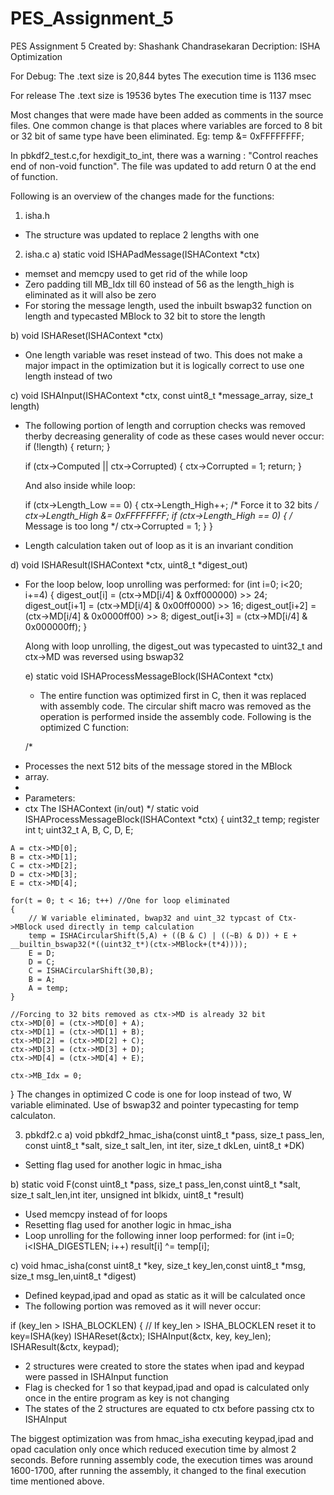 # PES_Assignment_5
PES Assignment 5
Created by: Shashank Chandrasekaran
Decription: ISHA Optimization

For Debug:
The .text size is 20,844 bytes
The execution time is 1136 msec

For release
The .text size is 19536 bytes
The execution time is 1137 msec

Most changes that were made have been added as comments in the source files. 
One common change is that places where variables are forced to 8 bit or 32 bit of same type have been eliminated. Eg: temp &= 0xFFFFFFFF;

In pbkdf2_test.c,for hexdigit_to_int, there was a warning : "Control reaches end of non-void function". The file was updated to add return 0 at the 
end of function.

Following is an overview of the changes made for the functions:

1) isha.h
- The structure was updated to replace 2 lengths with one

2) isha.c
a) static void ISHAPadMessage(ISHAContext *ctx)
- memset and memcpy used to get rid of the while loop
- Zero padding till MB_Idx till 60 instead of 56 as the length_high is eliminated as it will also be zero
- For storing the message length, used the inbuilt bswap32 function on length and typecasted MBlock to 32 bit to store the length

b) void ISHAReset(ISHAContext *ctx)
- One length variable was reset instead of two.
This does not make a major impact in the optimization but it is logically correct to use one length instead of two

c) void ISHAInput(ISHAContext *ctx, const uint8_t *message_array, size_t length)
- The following portion of length and corruption checks was removed therby decreasing generality of code as these cases would never occur:
  if (!length)
  {
    return;
  }

  if (ctx->Computed || ctx->Corrupted)
  {
    ctx->Corrupted = 1;
    return;
  }
  
  And also inside while loop:
  
  if (ctx->Length_Low == 0)
    {
      ctx->Length_High++;
      /* Force it to 32 bits */
      ctx->Length_High &= 0xFFFFFFFF;
      if (ctx->Length_High == 0)
      {
        /* Message is too long */
        ctx->Corrupted = 1;
      }
    }
  
- Length calculation taken out of loop as it is an invariant condition

d) void ISHAResult(ISHAContext *ctx, uint8_t *digest_out)
- For the loop below, loop unrolling was performed:
  for (int i=0; i<20; i+=4) {
    digest_out[i]   = (ctx->MD[i/4] & 0xff000000) >> 24;
    digest_out[i+1] = (ctx->MD[i/4] & 0x00ff0000) >> 16;
    digest_out[i+2] = (ctx->MD[i/4] & 0x0000ff00) >> 8;
    digest_out[i+3] = (ctx->MD[i/4] & 0x000000ff);
  }
  
  Along with loop unrolling, the digest_out was typecasted to uint32_t and ctx->MD was reversed using bswap32
  
  e) static void ISHAProcessMessageBlock(ISHAContext *ctx)
  - The entire function was optimized first in C, then it was replaced with assembly code. The circular shift macro was removed as 
  the operation is performed inside the assembly code. Following is the optimized C function:
  
  /*  
 * Processes the next 512 bits of the message stored in the MBlock
 * array.
 *
 * Parameters:
 *   ctx         The ISHAContext (in/out)
 */
static void ISHAProcessMessageBlock(ISHAContext *ctx)
{
	uint32_t temp;
	register int t;
	uint32_t A, B, C, D, E;

	A = ctx->MD[0];
	B = ctx->MD[1];
	C = ctx->MD[2];
	D = ctx->MD[3];
	E = ctx->MD[4];

	for(t = 0; t < 16; t++) //One for loop eliminated
	{
		// W variable eliminated, bwap32 and uint_32 typcast of Ctx->MBlock used directly in temp calculation
		temp = ISHACircularShift(5,A) + ((B & C) | ((~B) & D)) + E + __builtin_bswap32(*((uint32_t*)(ctx->MBlock+(t*4))));
		E = D;
		D = C;
		C = ISHACircularShift(30,B);
		B = A;
		A = temp;
	}

	//Forcing to 32 bits removed as ctx->MD is already 32 bit
	ctx->MD[0] = (ctx->MD[0] + A);
	ctx->MD[1] = (ctx->MD[1] + B);
	ctx->MD[2] = (ctx->MD[2] + C);
	ctx->MD[3] = (ctx->MD[3] + D);
	ctx->MD[4] = (ctx->MD[4] + E);

	ctx->MB_Idx = 0;
}
  The changes in optimized C code is one for loop instead of two, W variable eliminated. Use of bswap32 and pointer typecasting for temp calculaton.
  
  
  3) pbkdf2.c
  a) void pbkdf2_hmac_isha(const uint8_t *pass, size_t pass_len, const uint8_t *salt, size_t salt_len, int iter, size_t dkLen, uint8_t *DK)
  - Setting flag used for another logic in hmac_isha
  
  b) static void F(const uint8_t *pass, size_t pass_len,const uint8_t *salt, size_t salt_len,int iter, unsigned int blkidx, uint8_t *result)
  - Used memcpy instead of for loops
  - Resetting flag used for another logic in hmac_isha
  - Loop unrolling for the following inner loop performed:
  for (int i=0; i<ISHA_DIGESTLEN; i++)
      result[i] ^= temp[i];
      
  c) void hmac_isha(const uint8_t *key, size_t key_len,const uint8_t *msg, size_t msg_len,uint8_t *digest)
  - Defined keypad,ipad and opad as static as it will be calculated once
  - The following portion was removed as it will never occur:
  
   if (key_len > ISHA_BLOCKLEN) {
    // If key_len > ISHA_BLOCKLEN reset it to key=ISHA(key)
    ISHAReset(&ctx);
    ISHAInput(&ctx, key, key_len);
    ISHAResult(&ctx, keypad);
    
   - 2 structures were created to store the states when ipad and keypad were passed in ISHAInput function
   - Flag is checked for 1 so that keypad,ipad and opad is calculated only once in the entire program as key is not changing
   - The states of the 2 structures are equated to ctx before passing ctx to ISHAInput
   
   The biggest optimization was from hmac_isha executing keypad,ipad and opad caculation only once which reduced execution time by almost 2 seconds.
   Before running assembly code, the execution times was around 1600-1700, after running the assembly, it changed to the final execution time mentioned above.
